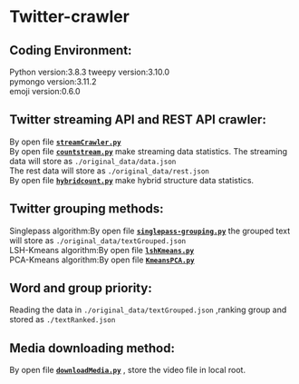 # Twitter-crawler

## Coding Environment:
Python version:3.8.3 
tweepy version:3.10.0  
pymongo version:3.11.2  
emoji version:0.6.0  

## Twitter streaming API and REST API crawler:
By open file  **<u>`streamCrawler.py`</u>**  
By open file  **<u>`countstream.py`</u>** make streaming data statistics.
The streaming data will store as `./original_data/data.json`  
The rest data will store as `./original_data/rest.json`  
By open file  **<u>`hybridcount.py`</u>** make hybrid structure data statistics.  

## Twitter grouping methods:
Singlepass algorithm:By open file **<u>`singlepass-grouping.py`</u>** the grouped text will store as `./original_data/textGrouped.json`  
LSH-Kmeans algorithm:By open file **<u>`lshKmeans.py`</u>**  
PCA-Kmeans algorithm:By open file **<u>`KmeansPCA.py`</u>**  

## Word and group priority: 
Reading the data in `./original_data/textGrouped.json` ,ranking group and stored as `./textRanked.json`

## Media downloading method:
By open file **<u>`downloadMedia.py`</u>**  , store the video file in local root.
